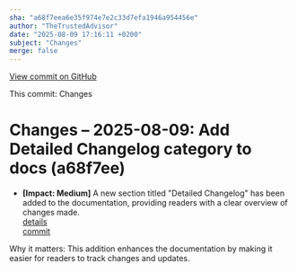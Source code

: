 ```yaml
---
sha: "a68f7eea6e35f974e7e2c33d7efa1946a954456e"
author: "TheTrustedAdvisor"
date: "2025-08-09 17:16:11 +0200"
subject: "Changes"
merge: false
---
```


[View commit on GitHub](https://github.com/TheTrustedAdvisor/FabricAdoptionFramework/commit/a68f7eea6e35f974e7e2c33d7efa1946a954456e)

This commit: Changes

# Changes – 2025-08-09: Add Detailed Changelog category to docs (a68f7ee)

- **[Impact: Medium]** A new section titled "Detailed Changelog" has been added to the documentation, providing readers with a clear overview of changes made.  
   [details](/docs/about/changes/a68f7eea6e35f974e7e2c33d7efa1946a954456e)  
   [commit](https://github.com/TheTrustedAdvisor/FabricAdoptionFramework/commit/a68f7eea6e35f974e7e2c33d7efa1946a954456e)  

Why it matters: This addition enhances the documentation by making it easier for readers to track changes and updates.
